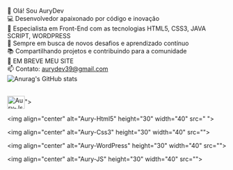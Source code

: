 👋 Olá! Sou AuryDev<br>
💻 Desenvolvedor apaixonado por código e inovação<br>
🌟 Especialista em Front-End com as tecnologias HTML5, CSS3, JAVA SCRIPT, WORDPRESS<br>
🚀 Sempre em busca de novos desafios e aprendizado contínuo<br>
📚 Compartilhando projetos e contribuindo para a comunidade<br>
🔗 EM BREVE MEU SITE<br>
📫 Contato: aurydev39@gmail.com<br>
![Anurag's GitHub stats](https://github-readme-stats.vercel.app/api?username=AuryDev&show_icons=true&theme=transparent)
<div style="display: inline_block"><br>
<img align="center" alt="Aury-Js" height="30" width="40"
src="<i class="devicon-threedsmax-plain colorido"></i>">

<img align="center" alt="Aury-Html5" height="30" width="40"
src="<i class="devicon-threedsmax-plain colorido"></i> ">

<img align="center" alt="Aury-Css3" height="30" width="40"
src="<i class="devicon-threedsmax-plain colorido"></i>">

<img align="center" alt="Aury-WordPress" height="30" width="40"
src="<i class="devicon-threedsmax-plain "></i>">

<img align="center" alt="Aury-JS" height="30" width="40"
src="<i class="devicon-threedsmax-plain colorido"></i>">

